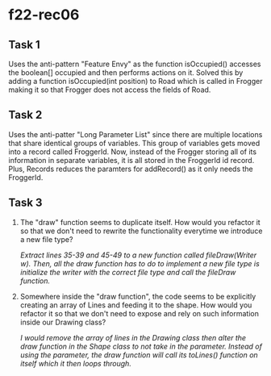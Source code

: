 # f22-rec06

## Task 1
Uses the anti-pattern "Feature Envy" as the function isOccupied() accesses the boolean[] occupied and then performs actions on it. Solved this by adding a function isOccupied(int position) to Road which is called in Frogger making it so that Frogger does not access the fields of Road.

## Task 2
Uses the anti-patter "Long Parameter List" since there are multiple locations that share identical groups of variables. This group of variables gets moved into a record called FroggerId. Now, instead of the Frogger storing all of its information in separate variables, it is all stored in the FroggerId id record. Plus, Records reduces the paramters for addRecord() as it only needs the FroggerId.

## Task 3
1. The "draw" function seems to duplicate itself. How would you refactor it so that we don't need to rewrite the functionality everytime we introduce a new file type?

   *Extract lines 35-39 and 45-49 to a new function called fileDraw(Writer w). Then, all the draw function has to do to implement a new file type is initialize the writer with the correct file type and call the fileDraw function.*

2. Somewhere inside the "draw function", the code seems to be explicitly creating an array of Lines and feeding it to the shape. How would you refactor it so that we don't need to expose and rely on such information inside our Drawing class?

    *I would remove the array of lines in the Drawing class then alter the draw function in the Shape class to not take in the parameter. Instead of using the parameter, the draw function will call its toLines() function on itself which it then loops through.*